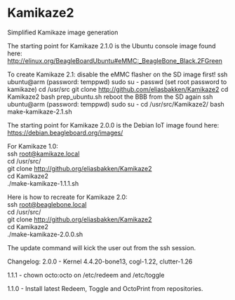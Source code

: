 # Kamikaze2
Simplified Kamikaze image generation

The starting point for Kamikaze 2.1.0 is the Ubuntu console image found here: 
http://elinux.org/BeagleBoardUbuntu#eMMC:_BeagleBone_Black.2FGreen

To create Kamikaze 2.1:
    disable the eMMC flasher on the SD image first!
    ssh ubuntu@arm (password: temppwd)
    sudo su -
    passwd (set root password to kamikaze)
    cd /usr/src
    git clone http://github.com/eliasbakken/Kamikaze2
    cd Kamikaze2
    bash prep_ubuntu.sh
    reboot the BBB from the SD again
    ssh ubuntu@arm (password: temppwd)
    sudo su -
    cd /usr/src/Kamikaze2/
    bash make-kamikaze-2.1.sh

The starting point for Kamikaze 2.0.0 is the Debian IoT image found here: 
https://debian.beagleboard.org/images/

For Kamikaze 1.0:  
    ssh root@kamikaze.local  
    cd /usr/src/  
    git clone http://github.org/eliasbakken/Kamikaze2  
    cd Kamikaze2  
    ./make-kamikaze-1.1.1.sh  

Here is how to recreate for Kamikaze 2.0:  
    ssh root@beaglebone.local  
    cd /usr/src/  
    git clone http://github.org/eliasbakken/Kamikaze2  
    cd Kamikaze2  
    ./make-kamikaze-2.0.0.sh  


The update command will kick the user out from the ssh session. 

Changelog: 
2.0.0 - Kernel 4.4.20-bone13, cogl-1.22, clutter-1.26

1.1.1 - chown octo:octo on /etc/redeem and /etc/toggle

1.1.0 - Install latest Redeem, Toggle and OctoPrint from repositories. 


